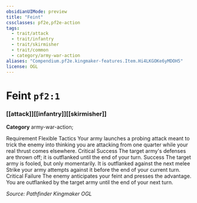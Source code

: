 ```yaml
---
obsidianUIMode: preview
title: "Feint"
cssclasses: pf2e,pf2e-action
tags:
  - trait/attack
  - trait/infantry
  - trait/skirmisher
  - trait/common
  - category/army-war-action
aliases: "Compendium.pf2e.kingmaker-features.Item.Hi4LKGOKe6yMDOH5"
license: OGL
---
```

# Feint `pf2:1`

### [[attack]][[infantry]][[skirmisher]]

**Category** army-war-action; 




Requirement Flexible Tactics Your army launches a probing attack meant to trick the enemy into thinking you are attacking from one quarter while your real thrust comes elsewhere. Critical Success The target army's defenses are thrown off; it is outflanked until the end of your turn. Success The target army is fooled, but only momentarily. It is outflanked against the next melee Strike your army attempts against it before the end of your current turn. Critical Failure The enemy anticipates your feint and presses the advantage. You are outflanked by the target army until the end of your next turn.

*Source: Pathfinder Kingmaker*
*OGL*